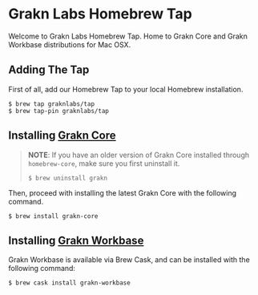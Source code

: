 # Grakn Labs Homebrew Tap

Welcome to Grakn Labs Homebrew Tap. Home to Grakn Core and Grakn Workbase distributions for Mac OSX.


## Adding The Tap

First of all, add our Homebrew Tap to your local Homebrew installation.

```
$ brew tap graknlabs/tap
$ brew tap-pin graknlabs/tap
```

## Installing [Grakn Core](https://github.com/graknlabs/grakn)

> **NOTE**: If you have an older version of Grakn Core installed through `homebrew-core`, make sure you first uninstall it.
> 
> ```
> $ brew uninstall grakn
> ```

Then, proceed with installing the latest Grakn Core with the following command.
```
$ brew install grakn-core
```


## Installing [Grakn Workbase](https://github.com/graknlabs/workbase)

Grakn Workbase is available via Brew Cask, and can be installed with the following command:
```
$ brew cask install grakn-workbase
```
